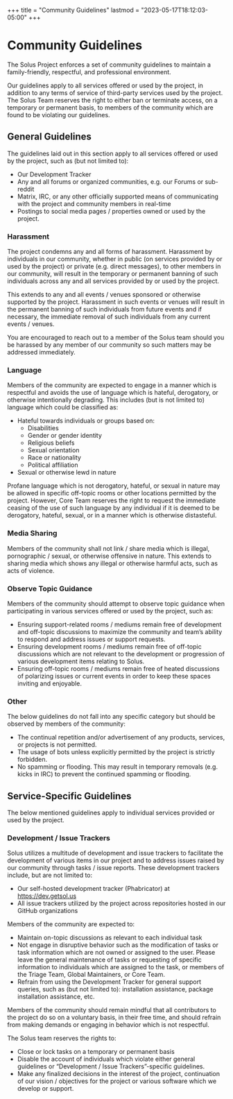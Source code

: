 +++
title = "Community Guidelines"
lastmod = "2023-05-17T18:12:03-05:00"
+++
# Community Guidelines

The Solus Project enforces a set of community guidelines to maintain a family-friendly, respectful, and professional environment.

Our guidelines apply to all services offered or used by the project, in addition to any terms of service of third-party services used by the project. The Solus Team reserves the right to either ban or terminate access, on a temporary or permanent basis, to members of the community which are found to be violating our guidelines.

## General Guidelines

The guidelines laid out in this section apply to all services offered or used by the project, such as (but not limited to):

- Our Development Tracker
- Any and all forums or organized communities, e.g. our Forums or sub-reddit
- Matrix, IRC, or any other officially supported means of communicating with the project and community members in real-time
- Postings to social media pages / properties owned or used by the project.

### Harassment

The project condemns any and all forms of harassment. Harassment by individuals in our community, whether in public (on services provided by or used by the project) or private (e.g. direct messages), to other members in our community, will result in the temporary or permanent banning of such individuals across any and all services provided by or used by the project.

This extends to any and all events / venues sponsored or otherwise supported by the project. Harassment in such events or venues will result in the permanent banning of such individuals from future events and if necessary, the immediate removal of such individuals from any current events / venues.

You are encouraged to reach out to a member of the Solus team should you be harassed by any member of our community so such matters may be addressed immediately.

### Language

Members of the community are expected to engage in a manner which is respectful and avoids the use of language which is hateful, derogatory, or otherwise intentionally degrading. This includes (but is not limited to) language which could be classified as:

- Hateful towards individuals or groups based on:
  - Disabilities
  - Gender or gender identity
  - Religious beliefs
  - Sexual orientation
  - Race or nationality
  - Political affiliation
- Sexual or otherwise lewd in nature

Profane language which is not derogatory, hateful, or sexual in nature may be allowed in specific off-topic rooms or other locations permitted by the project. However, Core Team reserves the right to request the immediate ceasing of the use of such language by any individual if it is deemed to be derogatory, hateful, sexual, or in a manner which is otherwise distasteful.

### Media Sharing

Members of the community shall not link / share media which is illegal, pornographic / sexual, or otherwise offensive in nature. This extends to sharing media which shows any illegal or otherwise harmful acts, such as acts of violence.

### Observe Topic Guidance

Members of the community should attempt to observe topic guidance when participating in various services offered or used by the project, such as:

- Ensuring support-related rooms / mediums remain free of development and off-topic discussions to maximize the community and team’s ability to respond and address issues or support requests.
- Ensuring development rooms / mediums remain free of off-topic discussions which are not relevant to the development or progression of various development items relating to Solus.
- Ensuring off-topic rooms / mediums remain free of heated discussions of polarizing issues or current events in order to keep these spaces inviting and enjoyable.

### Other

The below guidelines do not fall into any specific category but should be observed by members of the community:

- The continual repetition and/or advertisement of any products, services, or projects is not permitted.
- The usage of bots unless explicitly permitted by the project is strictly forbidden.
- No spamming or flooding. This may result in temporary removals (e.g. kicks in IRC) to prevent the continued spamming or flooding.

## Service-Specific Guidelines

The below mentioned guidelines apply to individual services provided or used by the project.

### Development / Issue Trackers

Solus utilizes a multitude of development and issue trackers to facilitate the development of various items in our project and to address issues raised by our community through tasks / issue reports. These development trackers include, but are not limited to:

- Our self-hosted development tracker (Phabricator) at https://dev.getsol.us
- All issue trackers utilized by the project across repositories hosted in our GitHub organizations

Members of the community are expected to:

- Maintain on-topic discussions as relevant to each individual task
- Not engage in disruptive behavior such as the modification of tasks or task information which are not owned or assigned to the user. Please leave the general maintenance of tasks or requesting of specific information to individuals which are assigned to the task, or members of the Triage Team, Global Maintainers, or Core Team.
- Refrain from using the Development Tracker for general support queries, such as (but not limited to): installation assistance, package installation assistance, etc.

Members of the community should remain mindful that all contributors to the project do so on a voluntary basis, in their free time, and should refrain from making demands or engaging in behavior which is not respectful.

The Solus team reserves the rights to:

- Close or lock tasks on a temporary or permanent basis
- Disable the account of individuals which violate either general guidelines or “Development / Issue Trackers”-specific guidelines.
- Make any finalized decisions in the interest of the project, continuation of our vision / objectives for the project or various software which we develop or support.
